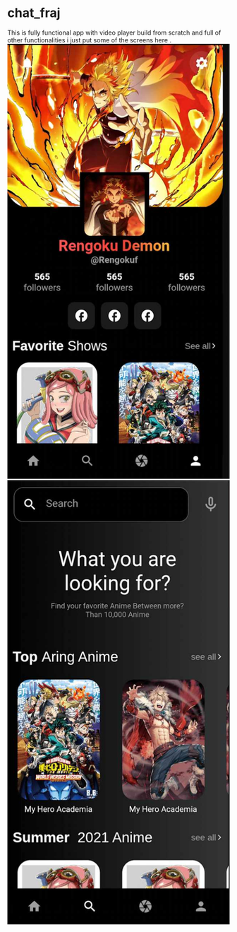 # chat_fraj

This is  fully functional app with video player build from scratch and full of other functionalities i just put some of the screens here .
![alt text](https://github.com/Mohamed83838/anime/blob/master/anime1.jpg?raw=true)
![alt text](https://github.com/Mohamed83838/anime/blob/master/anime2.jpg?raw=true)
